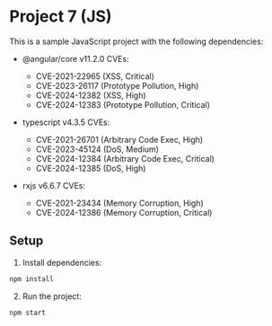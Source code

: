 # Project 7 (JS)

This is a sample JavaScript project with the following dependencies:

- @angular/core v11.2.0
  CVEs:
  - CVE-2021-22965 (XSS, Critical)
  - CVE-2023-26117 (Prototype Pollution, High)
  - CVE-2024-12382 (XSS, High)
  - CVE-2024-12383 (Prototype Pollution, Critical)

- typescript v4.3.5
  CVEs:
  - CVE-2021-26701 (Arbitrary Code Exec, High)
  - CVE-2023-45124 (DoS, Medium)
  - CVE-2024-12384 (Arbitrary Code Exec, Critical)
  - CVE-2024-12385 (DoS, High)

- rxjs v6.6.7
  CVEs:
  - CVE-2021-23434 (Memory Corruption, High)
  - CVE-2024-12386 (Memory Corruption, Critical)


## Setup

1. Install dependencies:
```bash
npm install
```

2. Run the project:
```bash
npm start
```
